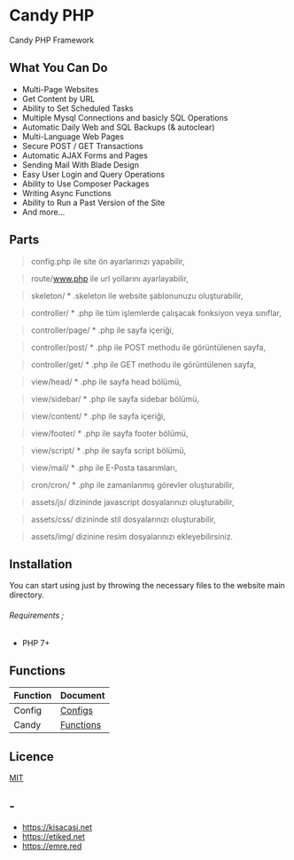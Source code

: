 # Candy PHP
Candy PHP Framework

## What You Can Do
  - Multi-Page Websites
  - Get Content by URL
  - Ability to Set Scheduled Tasks
  - Multiple Mysql Connections and basicly SQL Operations
  - Automatic Daily Web and SQL Backups (& autoclear)
  - Multi-Language Web Pages
  - Secure POST / GET Transactions
  - Automatic AJAX Forms and Pages
  - Sending Mail With Blade Design
  - Easy User Login and Query Operations
  - Ability to Use Composer Packages
  - Writing Async Functions
  - Ability to Run a Past Version of the Site
  - And more...  
    

## Parts
> config.php ile site ön ayarlarınızı yapabilir,

> route/www.php ile url yollarını ayarlayabilir,
 
> skeleton/ * .skeleton ile website şablonunuzu oluşturabilir,
 
> controller/ * .php ile tüm işlemlerde çalışacak fonksiyon veya sınıflar,

> controller/page/ * .php ile sayfa içeriği,

> controller/post/ * .php ile POST methodu ile görüntülenen sayfa,

> controller/get/ * .php ile GET methodu ile görüntülenen sayfa,

> view/head/ * .php ile sayfa head bölümü,

> view/sidebar/ * .php ile sayfa sidebar bölümü,

> view/content/ * .php ile sayfa içeriği,

> view/footer/ * .php ile sayfa footer bölümü,

> view/script/ * .php ile sayfa script bölümü,

> view/mail/ * .php ile E-Posta tasarımları,
 
> cron/cron/ * .php ile zamanlanmış görevler oluşturabilir,

> assets/js/ dizininde javascript dosyalarınızı oluşturabilir,

> assets/css/ dizininde stil dosyalarınızı oluşturabilir,

> assets/img/ dizinine resim dosyalarınızı ekleyebilirsiniz.

## Installation
You can start using just by throwing the necessary files to the website main directory.  
  
###### Requirements ;
 - PHP 7+

## Functions
| Function | Document |
| ------ | ------ |
| Config | [Configs][config.md] |
| Candy | [Functions][candy.md] |



## Licence
[MIT](https://choosealicense.com/licenses/mit/)

   [config.md]: <https://github.com/emredv/Candy-PHP/blob/master/README/CONFIG.md>
   [candy.md]: <https://github.com/emredv/Candy-PHP/blob/master/README/CANDY.md>

## -
- https://kisacasi.net
- https://etiked.net
- https://emre.red
